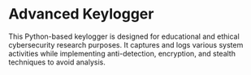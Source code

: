 # Advanced Keylogger
This Python-based keylogger is designed for educational and ethical cybersecurity research purposes. It captures and logs various system activities while implementing anti-detection, encryption, and stealth techniques to avoid analysis.

